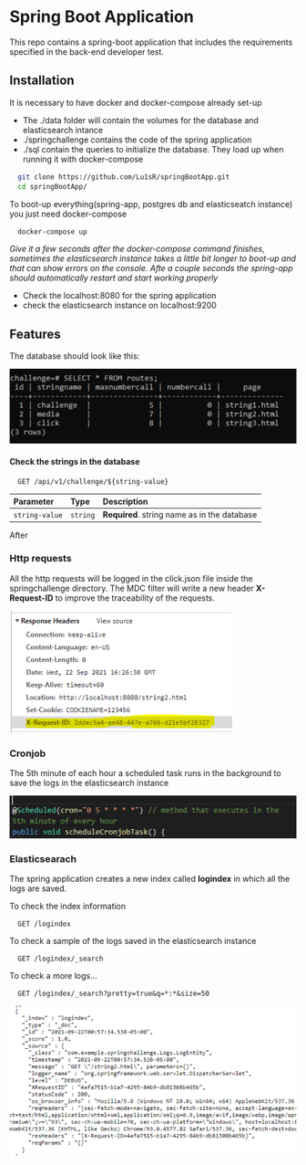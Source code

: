 # Spring Boot Application
This repo contains a spring-boot application that includes the requirements specified in the back-end developer test. 

## Installation 
It is necessary to have docker and docker-compose already set-up
- The ./data folder will contain the volumes for the database and elasticsearch intance
- ./springchallenge contains the code of the spring application
- ./sql contain the queries to initialize the database. They load up when running it with docker-compose 

```bash
  git clone https://github.com/Lu1sR/springBootApp.git
  cd springBootApp/
```
To boot-up everything(spring-app, postgres db and elasticseatch instance) you just need docker-compose
```bash
  docker-compose up
```
*Give it a few seconds after the docker-compose command finishes, sometimes the elasticsearch instance takes a little bit longer to boot-up and that can show errors on the console. Afte a couple seconds the spring-app should automatically restart and start working properly*

- Check the localhost:8080 for the spring application 
- check the elasticsearch instance on localhost:9200

## Features
The database should look like this:

![database table](./images/db.PNG)

#### Check the strings in the database

```http
  GET /api/v1/challenge/${string-value}
```

| Parameter | Type     | Description                |
| :-------- | :------- | :------------------------- |
| `string-value` | `string` | **Required**. string name as in the database |
After 

### Http requests
All the http requests will be logged in the click.json file inside the springchallenge directory. The MDC filter will write a new header **X-Request-ID** to improve the traceability of the requests.

 ![Request-ID header](./images/requestId.PNG)

### Cronjob
The 5th minute of each hour a scheduled task runs in the background to save the logs in the elasticsearch instance 

 ![cronjob code](./images/cronjob.PNG)


 ### Elasticsearach
 The spring application creates a new index called **logindex** in which all the logs are saved. 

To check the index information 
```http
  GET /logindex
```

To check a sample of the logs saved in the elasticsearch instance
```http
  GET /logindex/_search
``` 

To check a more logs...
```http
  GET /logindex/_search?pretty=true&q=*:*&size=50
``` 
 ![elastisearch result](./images/logindex.PNG)

